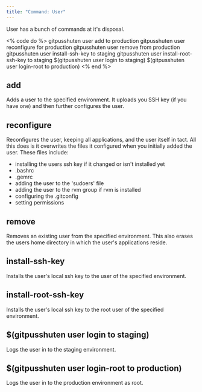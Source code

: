 ```yaml
---
title: "Command: User"
---
```


User has a bunch of commands at it's disposal.

<% code do %>
gitpusshuten user add to production
gitpusshuten user reconfigure for production
gitpusshuten user remove from production
gitpusshuten user install-ssh-key to staging
gitpusshuten user install-root-ssh-key to staging
$(gitpusshuten user login to staging)
$(gitpusshuten user login-root to production)
<% end %>

add
---

Adds a user to the specified environment. It uploads you SSH key (if you have one) and then further configures the user.


reconfigure
-----------

Reconfigures the user, keeping all applications, and the user itself in tact. All this does is it overwrites the files it configured when you initially added the user. These files include:

* installing the users ssh key if it changed or isn't installed yet
* .bashrc
* .gemrc
* adding the user to the 'sudoers' file
* adding the user to the rvm group if rvm is installed
* configuring the .gitconfig
* setting permissions


remove
------

Removes an existing user from the specified environment. This also erases the users home directory in which the user's applications reside. 


install-ssh-key
---------------

Installs the user's local ssh key to the user of the specified environment.


install-root-ssh-key
--------------------

Installs the user's local ssh key to the root user of the specified environment.


$(gitpusshuten user login to staging)
-------------------------------------

Logs the user in to the staging environment.


$(gitpusshuten user login-root to production)
---------------------------------------------

Logs the user in to the production environment as root.